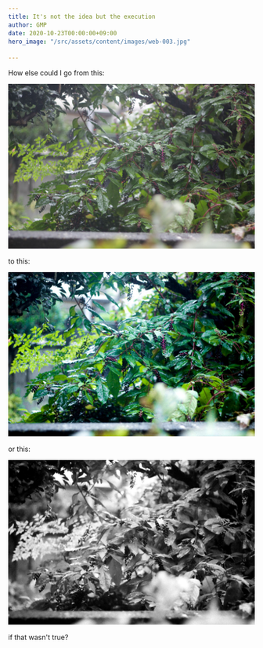 ```yaml
---
title: It's not the idea but the execution
author: GMP
date: 2020-10-23T00:00:00+09:00
hero_image: "/src/assets/content/images/web-003.jpg"

---
```

How else could I go from this:

![](/src/assets/content/images/web-003-2.jpg)

to this:

![](/src/assets/content/images/web-003-3.jpg)

or this:

![](/src/assets/content/images/web-003.jpg)

if that wasn't true?